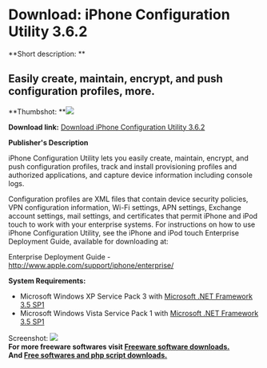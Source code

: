 # Download: iPhone Configuration Utility 3.6.2

**Short description: **

## Easily create, maintain, encrypt, and push configuration profiles, more.

  
**Thumbshot: **![](http://www.freewarefiles.com/screenshot/iphoneconfutil_md.jpg)   
  
**Download link:** [Download iPhone Configuration Utility 3.6.2](http://freesoftwares.boysofts.com/IPhone-Configuration-Utility_program_51700.html)  
  

**Publisher's Description**  
  

iPhone Configuration Utility lets you easily create, maintain, encrypt, and
push configuration profiles, track and install provisioning profiles and
authorized applications, and capture device information including console
logs.

Configuration profiles are XML files that contain device security policies,
VPN configuration information, Wi-Fi settings, APN settings, Exchange account
settings, mail settings, and certificates that permit iPhone and iPod touch to
work with your enterprise systems. For instructions on how to use iPhone
Configuration Utility, see the iPhone and iPod touch Enterprise Deployment
Guide, available for downloading at:

Enterprise Deployment Guide -
<http://www.apple.com/support/iphone/enterprise/>

**System Requirements:**

  * Microsoft Windows XP Service Pack 3 with [Microsoft .NET Framework 3.5 SP1](http://www.freewarefiles.com/Microsoft-NET-Framework-3_program_31320.html)
  * Microsoft Windows Vista Service Pack 1 with [Microsoft .NET Framework 3.5 SP1](http://www.freewarefiles.com/Microsoft-NET-Framework-3_program_31320.html)

  
  
Screenshot: ![](http://www.freewarefiles.com/screenshot/iphoneconfutil.jpg)  
**For more freeware softwares visit [Freeware software downloads.](http://freesoftwares.boysofts.com/)**   
**And [Free softwares and php script downloads.](http://www.boysofts.com/)**

